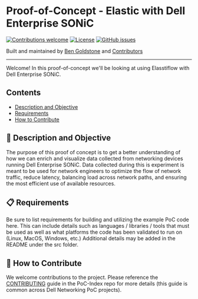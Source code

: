 # Proof-of-Concept - Elastic with Dell Enterprise SONiC


[![Contributions welcome](https://img.shields.io/badge/contributions-welcome-orange.svg)](#-how-to-contribute)
[![License](https://img.shields.io/badge/license-MIT-blue.svg)](https://github.com/Dell-Networking/PoC-SONiC-template/blob/main/LICENSE.md)
[![GitHub issues](https://img.shields.io/github/issues/Dell-Networking/PoC-SONiC-template)](https://github.com/Dell-Networking/PoC-SONiC-template/issues)

Built and maintained by [Ben Goldstone](https://github.com/benjamingoldstone/) and [Contributors](https://github.com/Dell-Networking/PoC-SONiC-template/graphs/contributors)

------------------

Welcome! In this proof-of-concept we'll be looking at using Elasstiflow with Dell Enterprise SONiC.

## Contents

- [Description and Objective](#-description-and-objective)
- [Requirements](#-requirements)
- [How to Contribute](#-how-to-contribute)


## 🚀 Description and Objective

The purpose of this proof of concept is to get a better understanding of how we can enrich and visualize data collected from networking devices running Dell Enterprise SONiC. Data collected during this is experiment is meant to be used for network engineers to optimize the flow of network traffic, reduce latency, balancing load across network paths, and ensuring the most efficient use of available resources.

## 📋 Requirements

Be sure to list requirements for building and utilizing the example PoC code here. This can include details such as languages / libraries / tools that must be used as well as what platforms the code has been validated to run on (Linux, MacOS, Windows, etc.) Additional details may be added in the README under the src folder.


## 👏 How to Contribute

We welcome contributions to the project. Please reference the [CONTRIBUTING](https://github.com/Dell-Networking/PoC-Index/blob/main/CONTRIBUTING.md) guide in the PoC-Index repo for more details (this guide is common across Dell Networking PoC projects).




